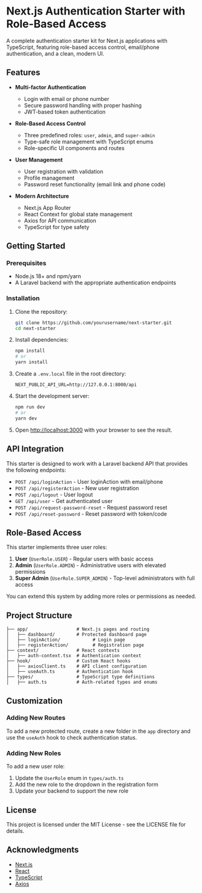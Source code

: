 # Next.js Authentication Starter with Role-Based Access

A complete authentication starter kit for Next.js applications with TypeScript, featuring role-based access control, email/phone authentication, and a clean, modern UI.

## Features

- **Multi-factor Authentication**
  - Login with email or phone number
  - Secure password handling with proper hashing
  - JWT-based token authentication

- **Role-Based Access Control**
  - Three predefined roles: `user`, `admin`, and `super-admin`
  - Type-safe role management with TypeScript enums
  - Role-specific UI components and routes

- **User Management**
  - User registration with validation
  - Profile management
  - Password reset functionality (email link and phone code)

- **Modern Architecture**
  - Next.js App Router
  - React Context for global state management
  - Axios for API communication
  - TypeScript for type safety

## Getting Started

### Prerequisites

- Node.js 18+ and npm/yarn
- A Laravel backend with the appropriate authentication endpoints

### Installation

1. Clone the repository:

   ```bash
   git clone https://github.com/yourusername/next-starter.git
   cd next-starter
   ```

2. Install dependencies:

   ```bash
   npm install
   # or
   yarn install
   ```

3. Create a `.env.local` file in the root directory:

   ```
   NEXT_PUBLIC_API_URL=http://127.0.0.1:8000/api
   ```

4. Start the development server:

   ```bash
   npm run dev
   # or
   yarn dev
   ```

5. Open [http://localhost:3000](http://localhost:3000) with your browser to see the result.

## API Integration

This starter is designed to work with a Laravel backend API that provides the following endpoints:

- `POST /api/loginAction` - User loginAction with email/phone
- `POST /api/registerAction` - New user registration
- `POST /api/logout` - User logout
- `GET /api/user` - Get authenticated user
- `POST /api/request-password-reset` - Request password reset
- `POST /api/reset-password` - Reset password with token/code

## Role-Based Access

This starter implements three user roles:

1. **User** (`UserRole.USER`) - Regular users with basic access
2. **Admin** (`UserRole.ADMIN`) - Administrative users with elevated permissions
3. **Super Admin** (`UserRole.SUPER_ADMIN`) - Top-level administrators with full access

You can extend this system by adding more roles or permissions as needed.

## Project Structure

```
├── app/                  # Next.js pages and routing
│   ├── dashboard/        # Protected dashboard page
│   ├── loginAction/            # Login page
│   ├── registerAction/         # Registration page
├── context/              # React contexts
│   ├── auth-context.tsx  # Authentication context
├── hook/                 # Custom React hooks
│   ├── axiosClient.ts    # API client configuration
│   ├── useAuth.ts        # Authentication hook
├── types/                # TypeScript type definitions
│   ├── auth.ts           # Auth-related types and enums
```

## Customization

### Adding New Routes

To add a new protected route, create a new folder in the `app` directory and use the `useAuth` hook to check authentication status.

### Adding New Roles

To add a new user role:

1. Update the `UserRole` enum in `types/auth.ts`
2. Add the new role to the dropdown in the registration form
3. Update your backend to support the new role

## License

This project is licensed under the MIT License - see the LICENSE file for details.

## Acknowledgments

- [Next.js](https://nextjs.org/)
- [React](https://reactjs.org/)
- [TypeScript](https://www.typescriptlang.org/)
- [Axios](https://axios-http.com/)

